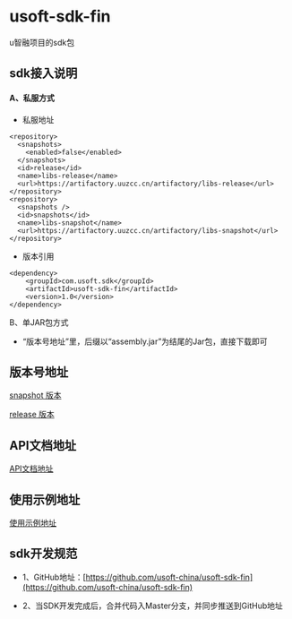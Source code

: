 # usoft-sdk-fin

u智融项目的sdk包

## sdk接入说明

#### A、私服方式
 - 私服地址

```
<repository>
  <snapshots>
    <enabled>false</enabled>
  </snapshots>
  <id>release</id>
  <name>libs-release</name>
  <url>https://artifactory.uuzcc.cn/artifactory/libs-release</url>
</repository>
<repository>
  <snapshots />
  <id>snapshots</id>
  <name>libs-snapshot</name>
  <url>https://artifactory.uuzcc.cn/artifactory/libs-snapshot</url>
</repository>
```

- 版本引用

```
<dependency>
    <groupId>com.usoft.sdk</groupId>
    <artifactId>usoft-sdk-fin</artifactId>
    <version>1.0</version>
</dependency>
```

B、单JAR包方式

- “版本号地址”里，后缀以“assembly.jar”为结尾的Jar包，直接下载即可

## 版本号地址

[snapshot 版本](https://artifactory.uuzcc.cn/artifactory/libs-snapshot/com/usoft/sdk/usoft-sdk-fin) 

[release 版本](https://artifactory.uuzcc.cn/artifactory/libs-release/com/usoft/sdk/usoft-sdk-fin)

## API文档地址

[API文档地址](https://document.uuzcc.cn/fin)

## 使用示例地址

[使用示例地址](./src/test/java/com/usoft/sdk/fin)

## sdk开发规范

- 1、GitHub地址：[https://github.com/usoft-china/usoft-sdk-fin](https://github.com/usoft-china/usoft-sdk-fin)

-  2、当SDK开发完成后，合并代码入Master分支，并同步推送到GitHub地址

